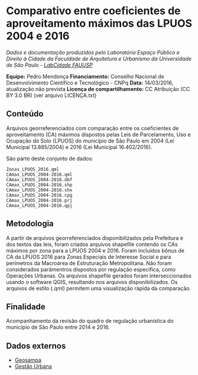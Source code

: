 Comparativo entre coeficientes de aproveitamento máximos das LPUOS 2004 e 2016
============
*Dados e documentação produzidos pelo Laboratório Espaço Público e Direito à Cidade da Faculdade de Arquitetura e Urbanismo da Universidade de São Paulo - [LabCidade FAUUSP](http://www.labcidade.fau.usp.br/)*

**Equipe:** Pedro Mendonça
**Financiamento:** Conselho Nacional de Desenvolvimento Científico e Tecnológico - CNPq
**Data:** 14/03/2016, atualização não prevista
**Licença de compartilhamento:** CC Atribuição (CC BY 3.0 BR) (ver arquivo LICENÇA.txt)

## Conteúdo
Arquivos georreferenciados com comparação entre os coeficientes de aproveitamento (CA) máximos dispostos pelas Leis de Parcelamento, Uso e Ocupação do Solo (LPUOS) do município de São Paulo em 2004 (Lei Municipal 13.885/2004) e 2016 (Lei Municipal 16.402/2016). 

São parte deste conjunto de dados:

    Zonas_LPUOS_2016.qml
    CAmax_LPUOS_2004-2016.qml
    CAmax_LPUOS_2004-2016.dbf
    CAmax_LPUOS_2004-2016.shp
    CAmax_LPUOS_2004-2016.shx
    CAmax_LPUOS_2004-2016.cpg
    CAmax_LPUOS_2004-2016.prj
    CAmax_LPUOS_2004-2016.qpj

## Metodologia
A partir de arquivos georreferenciados disponibilizados pela Prefeitura e dos textos das leis, foram criados arquivos shapefile contendo os CAs máximos por zona para a LPUOS 2004 e 2016. Foram incluídos bônus de CA da LPUOS 2016 para Zonas Especiais de Interesse Social e para perímetros da Macroárea de Estruturação Metropolitana. Não foram considerados parâmentros dispostos por regulação específica, como Operações Urbanas. Os arquivos shapefile gerados foram interseccionados usando o software QGIS, resultando nos arquivos disponibilizados. Os arquivos de estilo (.qml) permitem uma visualização rápida da comparação.

## Finalidade
Acompanhamento da revisão do quadro de regulação urbanística do município de São Paulo entre 2014 e 2016.

## Dados externos
- [Geosampa](http://geosampa.prefeitura.sp.gov.br/)
- [Gestão Urbana](https://gestaourbana.prefeitura.sp.gov.br/marco-regulatorio/zoneamento/arquivos/)
